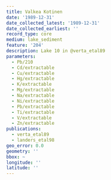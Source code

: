 ```yaml
---
title: Valkea Kotinen
date: '1989-12-31'
date_collected_latest: '1989-12-31'
date_collected_earliest: ''
record_type: core
medium: lake_sediment
feature: '204'
description: Lake 10 in @verta_etal89
parameters:
  - Pb/210
  - Cd/extractable
  - Cu/extractable
  - Hg/extractable
  - K/extractable
  - Mg/extractable
  - Na/extractable
  - Ni/extractable
  - Pb/extractable
  - Ti/extractable
  - V/extractable
  - Zn/extractable
publications:
  - verta_etal89
  - landers_etal98
geo_error: 0.0
geometry: ''
bbox: ~
longitude: ''
latitude: ''
---
```

